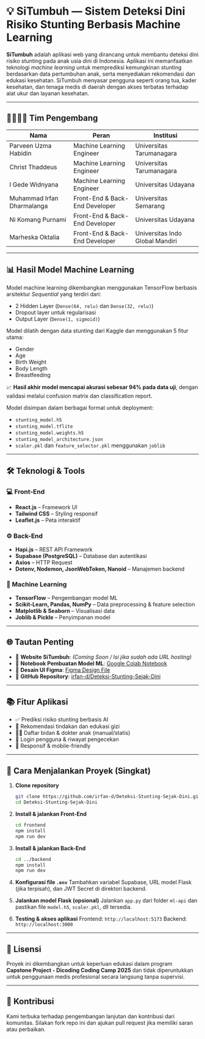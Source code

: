 # 💡 SiTumbuh — Sistem Deteksi Dini Risiko Stunting Berbasis Machine Learning

**SiTumbuh** adalah aplikasi web yang dirancang untuk membantu deteksi dini risiko stunting pada anak usia dini di Indonesia. Aplikasi ini memanfaatkan teknologi *machine learning* untuk memprediksi kemungkinan stunting berdasarkan data pertumbuhan anak, serta menyediakan rekomendasi dan edukasi kesehatan. SiTumbuh menyasar pengguna seperti orang tua, kader kesehatan, dan tenaga medis di daerah dengan akses terbatas terhadap alat ukur dan layanan kesehatan.

---

## 👨‍👩‍👧‍👦 Tim Pengembang

| Nama | Peran | Institusi |
|------|-------|-----------|
| Parveen Uzma Habidin | Machine Learning Engineer | Universitas Tarumanagara |
| Christ Thaddeus | Machine Learning Engineer | Universitas Tarumanagara |
| I Gede Widnyana | Machine Learning Engineer | Universitas Udayana |
| Muhammad Irfan Dharmalanga | Front-End & Back-End Developer | Universitas Semarang |
| Ni Komang Purnami | Front-End & Back-End Developer | Universitas Udayana |
| Marheska Oktalia | Front-End & Back-End Developer | Universitas Indo Global Mandiri |

---

## 📊 Hasil Model Machine Learning

Model machine learning dikembangkan menggunakan TensorFlow berbasis arsitektur *Sequential* yang terdiri dari:

- 2 Hidden Layer (`Dense(64, relu)` dan `Dense(32, relu)`)
- Dropout layer untuk regularisasi
- Output Layer (`Dense(1, sigmoid)`)

Model dilatih dengan data stunting dari Kaggle dan menggunakan 5 fitur utama:
- Gender
- Age
- Birth Weight
- Body Length
- Breastfeeding

📈 **Hasil akhir model mencapai akurasi sebesar 94% pada data uji**, dengan validasi melalui confusion matrix dan classification report.

Model disimpan dalam berbagai format untuk deployment:
- `stunting_model.h5`
- `stunting_model.tflite`
- `stunting_model.weights.h5`
- `stunting_model_architecture.json`
- `scaler.pkl` dan `feature_selector.pkl` menggunakan `joblib`

---

## 🛠️ Teknologi & Tools

### 💻 Front-End
- **React.js** – Framework UI
- **Tailwind CSS** – Styling responsif
- **Leaflet.js** – Peta interaktif

### ⚙️ Back-End
- **Hapi.js** – REST API Framework
- **Supabase (PostgreSQL)** – Database dan autentikasi
- **Axios** – HTTP Request
- **Dotenv, Nodemon, JsonWebToken, Nanoid** – Manajemen backend

### 🧠 Machine Learning
- **TensorFlow** – Pengembangan model ML
- **Scikit-Learn, Pandas, NumPy** – Data preprocessing & feature selection
- **Matplotlib & Seaborn** – Visualisasi data
- **Joblib & Pickle** – Penyimpanan model

---

## 🌐 Tautan Penting

- 🔗 **Website SiTumbuh**: *(Coming Soon / Isi jika sudah ada URL hosting)*  
- 📓 **Notebook Pembuatan Model ML**: [Google Colab Notebook](https://colab.research.google.com/drive/1ugQdU_AfxgPV_2kFJF1DM3MCDjzqFn4E?usp=sharing)  
- 🎨 **Desain UI Figma**: [Figma Design File](https://www.figma.com/design/hL9f5Vbkie4F6iWBXCAMOc/Untitled?node-id=0-1&t=xErtJqkFSEhI2o2X-1)  
- 🧬 **GitHub Repository**: [irfan-d/Deteksi-Stunting-Sejak-Dini](https://github.com/irfan-d/Deteksi-Stunting-Sejak-Dini)

---

## 📚 Fitur Aplikasi

- ✅ Prediksi risiko stunting berbasis AI
- 📑 Rekomendasi tindakan dan edukasi gizi
- 👨‍⚕️ Daftar bidan & dokter anak (manual/statis)
- 🔐 Login pengguna & riwayat pengecekan
- 📱 Responsif & mobile-friendly

---

## 🚀 Cara Menjalankan Proyek (Singkat)

1. **Clone repository**
   ```bash
   git clone https://github.com/irfan-d/Deteksi-Stunting-Sejak-Dini.git
   cd Deteksi-Stunting-Sejak-Dini


2. **Install & jalankan Front-End**

   ```bash
   cd frontend
   npm install
   npm run dev
   ```

3. **Install & jalankan Back-End**

   ```bash
   cd ../backend
   npm install
   npm run dev
   ```

4. **Konfigurasi file `.env`**
   Tambahkan variabel Supabase, URL model Flask (jika terpisah), dan JWT Secret di direktori backend.

5. **Jalankan model Flask (opsional)**
   Jalankan `app.py` dari folder `ml-api` dan pastikan file `model.h5`, `scaler.pkl`, dll tersedia.

6. **Testing & akses aplikasi**
   Frontend: `http://localhost:5173`
   Backend: `http://localhost:3000`

---

## 📝 Lisensi

Proyek ini dikembangkan untuk keperluan edukasi dalam program **Capstone Project - Dicoding Coding Camp 2025** dan tidak diperuntukkan untuk penggunaan medis profesional secara langsung tanpa supervisi.

---

## 🙌 Kontribusi

Kami terbuka terhadap pengembangan lanjutan dan kontribusi dari komunitas. Silakan fork repo ini dan ajukan pull request jika memiliki saran atau perbaikan.

